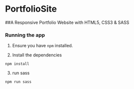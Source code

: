 # PortfolioSite

##A Responsive Portfolio Website with HTML5, CSS3 & SASS

### Running the app

1. Ensure you have `npm` installed.



2. Install the dependencies

````
npm install
````

3. run sass
````
npm run sass

````
